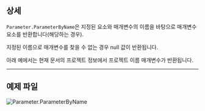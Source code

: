 ## 상세
`Parameter.ParameterByName`은 지정된 요소와 매개변수의 이름을 바탕으로 매개변수 요소를 반환합니다(해당하는 경우).

지정된 이름으로 매개변수를 찾을 수 없는 경우 null 값이 반환됩니다.

아래 예에서는 현재 문서의 프로젝트 정보에서 프로젝트 이름 매개변수가 반환됩니다.

___
## 예제 파일

![Parameter.ParameterByName](./Revit.Elements.Parameter.ParameterByName_img.jpg)
